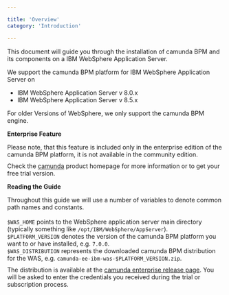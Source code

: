 ```yaml
---

title: 'Overview'
category: 'Introduction'

---
```


This document will guide you through the installation of camunda BPM and its components on a IBM WebSphere Application Server.

<div class="alert alert-info">
  We support the camunda BPM platform for IBM WebSphere Application Server on

  <ul>
    <li>IBM WebSphere Application Server v 8.0.x</li>
    <li>IBM WebSphere Application Server v 8.5.x</li>
  </ul>

  For older Versions of WebSphere, we only support the camunda BPM engine.
</div>

<div class="alert alert-warning">
  <p><strong>Enterprise Feature</strong></p>
  Please note, that this feature is included only in the enterprise edition of the camunda BPM platform, it is not available in the community edition.
  <p style="margin-top:10px">Check the <a href="http://www.camunda.com">camunda</a> product homepage for more information or to get your free trial version.</p>
</div>

<div class="alert alert-info">
  <p><strong>Reading the Guide</strong></p> Throughout this guide we will use a number of variables to denote common path names and constants.<br><br>
  <code>$WAS_HOME</code> points to the WebSphere application server main directory (typically something like <code>/opt/IBM/WebSphere/AppServer</code>). <br>
  <code>$PLATFORM_VERSION</code> denotes the version of the camunda BPM platform you want to or have installed, e.g. <code>7.0.0</code>. <br>
  <code>$WAS_DISTRIBUTION</code> represents the downloaded camunda BPM distribution for the WAS, e.g. <code>camunda-ee-ibm-was-$PLATFORM_VERSION.zip</code>.
  <p style="margin-top:10px">
    The distribution is available at the <a href="http://www.camunda.org/enterprise-release/camunda-bpm/ibm-was">camunda enterprise release page</a>.
    You will be asked to enter the credentials you received during the trial or subscription process.
  </p>
</div>